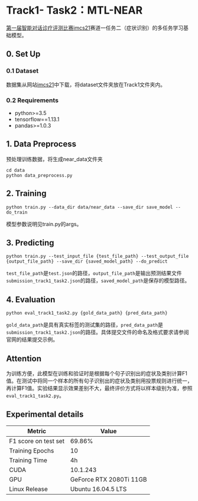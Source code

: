 # Track1- Task2：MTL-NEAR

[第一届智能对话诊疗评测比赛imcs21](http://www.fudan-disc.com/sharedtask/imcs21/index.html)赛道一任务二（症状识别）的多任务学习基础模型。

## 0. Set Up

### 0.1 Dataset

数据集从网站[imcs21](http://www.fudan-disc.com/sharedtask/imcs21/index.html)中下载，将dataset文件夹放在Track1文件夹内。

### 0.2 Requirements

- python>=3.5
- tensorflow==1.13.1
- pandas>=1.0.3

## 1. Data Preprocess 

预处理训练数据，将生成near_data文件夹

```
cd data
python data_preprocess.py
```

## 2. Training

```
python train.py --data_dir data/near_data --save_dir save_model --do_train
```

模型参数说明见train.py的args。

## 3. Predicting

```
python train.py --test_input_file {test_file_path} --test_output_file {output_file_path} --save_dir {saved_model_path} --do_predict
```

`test_file_path`是`test.json`的路径，`output_file_path`是输出预测结果文件`submission_track1_task2.json`的路径，`saved_model_path`是保存的模型路径。

## 4. Evaluation

```
python eval_track1_task2.py {gold_data_path} {pred_data_path}
```

`gold_data_path`是具有真实标签的测试集的路径，`pred_data_path`是`submission_track1_task2.json`的路径。具体提交文件的命名及格式要求请参阅官网的结果提交示例。


## Attention

为训练方便，此模型在训练和验证时是根据每个句子识别出的症状及类别计算F1值。在测试中将同一个样本的所有句子识别出的症状及类别用投票规则进行统一，再计算F1值。实验结果显示效果差别不大，最终评价方式将以样本级别为准，参照`eval_track1_task2.py`。


## Experimental details

| Metric               | Value                   |
| -------------------- | ----------------------- |
| F1 score on test set | 69.86%                  |
| Training Epochs      | 10                      |
| Training Time        | 4h                      |
| CUDA                 | 10.1.243                |
| GPU                  | GeForce RTX 2080Ti 11GB |
| Linux Release        | Ubuntu 16.04.5 LTS      |
